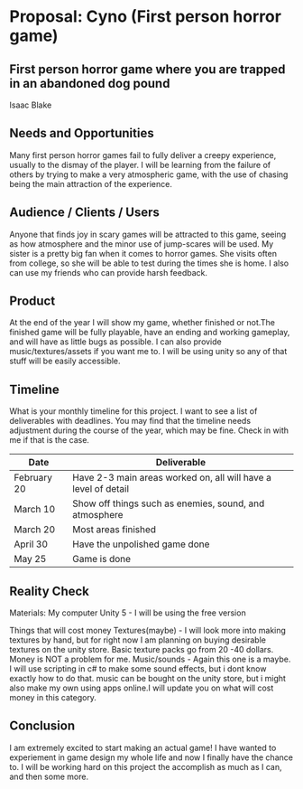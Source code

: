 # Proposal: Cyno (First person horror game)
## First person horror game where you are trapped in an abandoned dog pound
Isaac Blake

## Needs and Opportunities
Many first person horror games fail to fully deliver a creepy experience, usually to the dismay of the player. I will be learning from the failure of others by trying to make a very atmospheric game, with the use of chasing being the main attraction of the experience. 

## Audience / Clients / Users
Anyone that finds joy in scary games will be attracted to this game, seeing as how atmosphere and the minor use of jump-scares will be used. My sister is a pretty big fan when it comes to horror games. She visits often from college, so she will be able to test during the times she is home. I also can use my friends who can provide harsh feedback.

## Product
At the end of the year I will show my game, whether finished or not.The finished game will be fully playable, have an ending and working gameplay, and will have as little bugs as possible. I can also provide music/textures/assets if you want me to. I will be using unity so any of that stuff will be easily accessible.

## Timeline
What is your monthly timeline for this project. I want to see a list of
deliverables with deadlines. You may find that the timeline needs adjustment
during the course of the year, which may be fine. Check in with me if that is
the case. 

| Date          | Deliverable   |
| ------------- | ------------- |
| February 20   | Have 2-3 main areas worked on, all will have a level of detail |
| March 10      | Show off things such as enemies, sound, and atmosphere |
| March 20      | Most areas finished|
| April 30      | Have the unpolished game done|
| May 25        | Game is done|

## Reality Check
Materials:
  My computer
  Unity 5 - I will be using the free version
  
Things that will cost money
  Textures(maybe) - I will look more into making textures by hand, but for right now I am planning on buying desirable textures on the                    unity store. Basic texture packs go from 20 -40 dollars. Money is NOT a problem for me.
  Music/sounds - Again this one is a maybe. I will use scripting in c# to make some sound effects, but i dont know exactly how to do                    that. music can be bought on the unity store, but i might also make my own using apps online.I will update you on                     what will cost money in this category. 

## Conclusion
I am extremely excited to start making an actual game! I have wanted to experiement in game design my whole life and now I finally have the chance to. I will be working hard on this project the accomplish as much as I can, and then some more.
